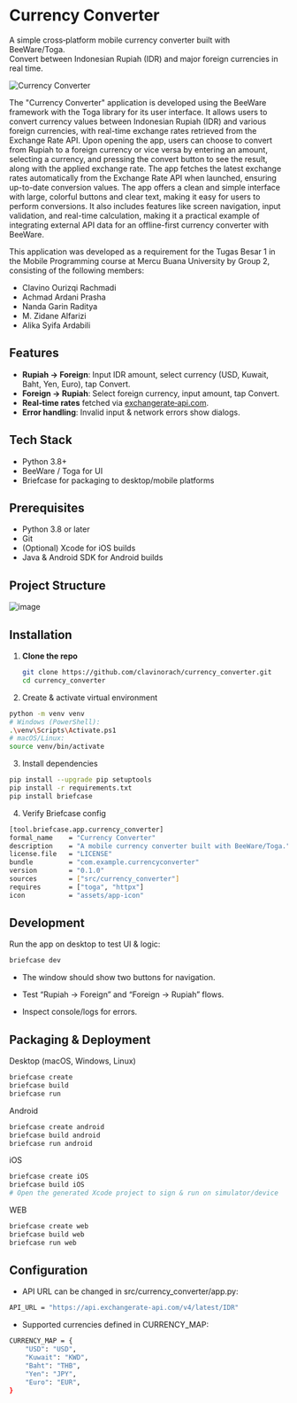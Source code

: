# Currency Converter

A simple cross‑platform mobile currency converter built with BeeWare/Toga.  
Convert between Indonesian Rupiah (IDR) and major foreign currencies in real time.

![Currency Converter](https://github.com/user-attachments/assets/f07c9c3e-eaf9-4b23-8326-24f02449f4e4)

The "Currency Converter" application is developed using the BeeWare framework with the Toga library for its user interface. It allows users to convert currency values between Indonesian Rupiah (IDR) and various foreign currencies, with real-time exchange rates retrieved from the Exchange Rate API. Upon opening the app, users can choose to convert from Rupiah to a foreign currency or vice versa by entering an amount, selecting a currency, and pressing the convert button to see the result, along with the applied exchange rate. The app fetches the latest exchange rates automatically from the Exchange Rate API when launched, ensuring up-to-date conversion values. The app offers a clean and simple interface with large, colorful buttons and clear text, making it easy for users to perform conversions. It also includes features like screen navigation, input validation, and real-time calculation, making it a practical example of integrating external API data for an offline-first currency converter with BeeWare.

This application was developed as a requirement for the Tugas Besar 1 in the Mobile Programming course at Mercu Buana University by Group 2, consisting of the following members:
- Clavino Ourizqi Rachmadi
- Achmad Ardani Prasha
- Nanda Garin Raditya
- M. Zidane Alfarizi
- Alika Syifa Ardabili


## Features

- **Rupiah → Foreign**: Input IDR amount, select currency (USD, Kuwait, Baht, Yen, Euro), tap Convert.  
- **Foreign → Rupiah**: Select foreign currency, input amount, tap Convert.  
- **Real‑time rates** fetched via [exchangerate‑api.com](https://api.exchangerate-api.com/v4/latest/IDR).  
- **Error handling**: Invalid input & network errors show dialogs.

## Tech Stack

- Python 3.8+  
- BeeWare / Toga for UI    
- Briefcase for packaging to desktop/mobile platforms

## Prerequisites

- Python 3.8 or later  
- Git  
- (Optional) Xcode for iOS builds  
- Java & Android SDK for Android builds

## Project Structure
![image](https://github.com/user-attachments/assets/953db069-c441-4dec-b0d4-c1ccf165fb17)


## Installation

1. **Clone the repo**  
   ```bash
   git clone https://github.com/clavinorach/currency_converter.git
   cd currency_converter

2. Create & activate virtual environment
```bash
python -m venv venv
# Windows (PowerShell):
.\venv\Scripts\Activate.ps1
# macOS/Linux:
source venv/bin/activate
```

3. Install dependencies
```bash
pip install --upgrade pip setuptools
pip install -r requirements.txt
pip install briefcase
```

4. Verify Briefcase config
```bash
[tool.briefcase.app.currency_converter]
formal_name    = "Currency Converter"
description    = "A mobile currency converter built with BeeWare/Toga."
license.file   = "LICENSE"
bundle         = "com.example.currencyconverter"
version        = "0.1.0"
sources        = ["src/currency_converter"]
requires       = ["toga", "httpx"]
icon           = "assets/app-icon"
```

## Development
Run the app on desktop to test UI & logic:
```bash
briefcase dev
```
- The window should show two buttons for navigation.

- Test “Rupiah → Foreign” and “Foreign → Rupiah” flows.

- Inspect console/logs for errors.

## Packaging & Deployment
Desktop (macOS, Windows, Linux)
```bash
briefcase create
briefcase build
briefcase run
```

Android
```bash
briefcase create android
briefcase build android
briefcase run android
```

iOS
```bash
briefcase create iOS
briefcase build iOS
# Open the generated Xcode project to sign & run on simulator/device
```

WEB
```bash
briefcase create web
briefcase build web
briefcase run web
```

## Configuration
- API URL can be changed in src/currency_converter/app.py:
```bash
API_URL = "https://api.exchangerate-api.com/v4/latest/IDR"
```
- Supported currencies defined in CURRENCY_MAP:
```bash
CURRENCY_MAP = {
    "USD": "USD",
    "Kuwait": "KWD",
    "Baht": "THB",
    "Yen": "JPY",
    "Euro": "EUR",
}
```








